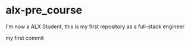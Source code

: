 # alx-pre_course
I'm now a ALX Student, this is my first repository as a full-stack engineer

my first commit
